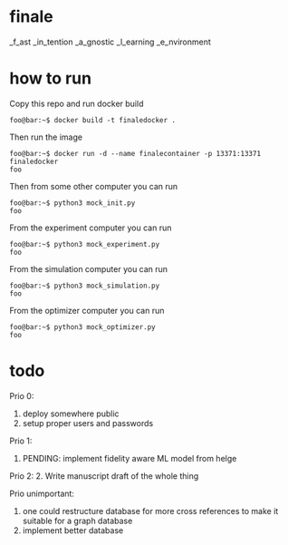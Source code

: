 # finale
_f_ast _in_tention _a_gnostic _l_earning _e_nvironment

# how to run
Copy this repo and run docker build
```console
foo@bar:~$ docker build -t finaledocker .
```
Then run the image
```console
foo@bar:~$ docker run -d --name finalecontainer -p 13371:13371 finaledocker
foo
```

Then from some other computer you can run

```console
foo@bar:~$ python3 mock_init.py
foo
```

From the experiment computer you can run

```console
foo@bar:~$ python3 mock_experiment.py
foo
```

From the simulation computer you can run

```console
foo@bar:~$ python3 mock_simulation.py
foo
```

From the optimizer computer you can run

```console
foo@bar:~$ python3 mock_optimizer.py
foo
```
# todo 
Prio 0:
1. deploy somewhere public
2. setup proper users and passwords

Prio 1:
1. PENDING: implement fidelity aware ML model from helge

Prio 2:
2. Write manuscript draft of the whole thing

Prio unimportant:
1. one could restructure database for more cross references to make it suitable for a graph database
2. implement better database 
